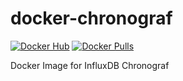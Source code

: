 # docker-chronograf

[![Docker Hub](https://img.shields.io/badge/docker-ready-blue.svg)](https://registry.hub.docker.com/u/lukasmartinelli/chronograf/) [![Docker Pulls](https://img.shields.io/docker/pulls/lukasmartinelli/chronograf.svg)](https://registry.hub.docker.com/u/bbailey/telegraf/)

Docker Image for InfluxDB Chronograf
